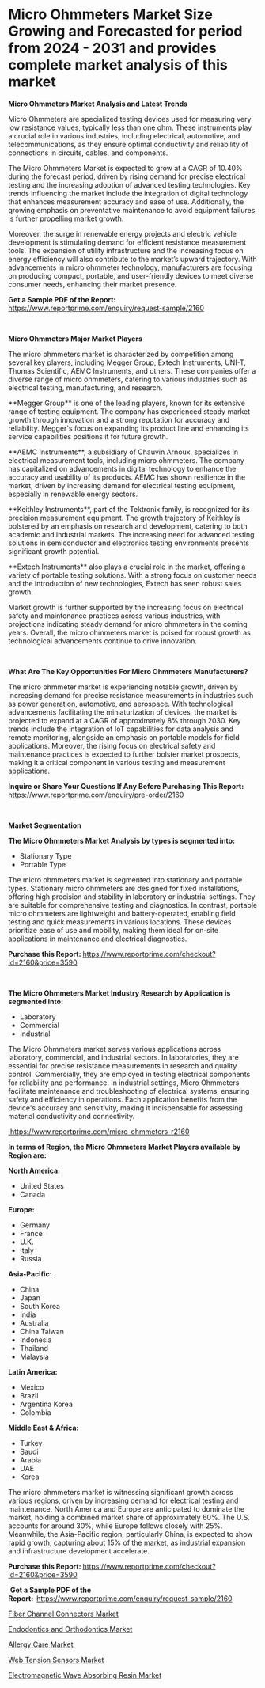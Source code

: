 <p><h1>Micro Ohmmeters Market Size Growing and Forecasted for period from 2024 - 2031 and provides complete market analysis of this market</h1></p><p><strong>Micro Ohmmeters Market Analysis and Latest Trends</strong></p>
<p><p>Micro Ohmmeters are specialized testing devices used for measuring very low resistance values, typically less than one ohm. These instruments play a crucial role in various industries, including electrical, automotive, and telecommunications, as they ensure optimal conductivity and reliability of connections in circuits, cables, and components. </p><p>The Micro Ohmmeters Market is expected to grow at a CAGR of 10.40% during the forecast period, driven by rising demand for precise electrical testing and the increasing adoption of advanced testing technologies. Key trends influencing the market include the integration of digital technology that enhances measurement accuracy and ease of use. Additionally, the growing emphasis on preventative maintenance to avoid equipment failures is further propelling market growth.</p><p>Moreover, the surge in renewable energy projects and electric vehicle development is stimulating demand for efficient resistance measurement tools. The expansion of utility infrastructure and the increasing focus on energy efficiency will also contribute to the market’s upward trajectory. With advancements in micro ohmmeter technology, manufacturers are focusing on producing compact, portable, and user-friendly devices to meet diverse consumer needs, enhancing their market presence.</p></p>
<p><strong>Get a Sample PDF of the Report:&nbsp;</strong> <a href="https://www.reportprime.com/enquiry/request-sample/2160">https://www.reportprime.com/enquiry/request-sample/2160</a></p>
<p>&nbsp;</p>
<p><strong>Micro Ohmmeters Major Market Players</strong></p>
<p><p>The micro ohmmeters market is characterized by competition among several key players, including Megger Group, Extech Instruments, UNI-T, Thomas Scientific, AEMC Instruments, and others. These companies offer a diverse range of micro ohmmeters, catering to various industries such as electrical testing, manufacturing, and research.</p><p>**Megger Group** is one of the leading players, known for its extensive range of testing equipment. The company has experienced steady market growth through innovation and a strong reputation for accuracy and reliability. Megger's focus on expanding its product line and enhancing its service capabilities positions it for future growth.</p><p>**AEMC Instruments**, a subsidiary of Chauvin Arnoux, specializes in electrical measurement tools, including micro ohmmeters. The company has capitalized on advancements in digital technology to enhance the accuracy and usability of its products. AEMC has shown resilience in the market, driven by increasing demand for electrical testing equipment, especially in renewable energy sectors.</p><p>**Keithley Instruments**, part of the Tektronix family, is recognized for its precision measurement equipment. The growth trajectory of Keithley is bolstered by an emphasis on research and development, catering to both academic and industrial markets. The increasing need for advanced testing solutions in semiconductor and electronics testing environments presents significant growth potential.</p><p>**Extech Instruments** also plays a crucial role in the market, offering a variety of portable testing solutions. With a strong focus on customer needs and the introduction of new technologies, Extech has seen robust sales growth. </p><p>Market growth is further supported by the increasing focus on electrical safety and maintenance practices across various industries, with projections indicating steady demand for micro ohmmeters in the coming years. Overall, the micro ohmmeters market is poised for robust growth as technological advancements continue to drive innovation.</p></p>
<p>&nbsp;</p>
<p><strong>What Are The Key Opportunities For Micro Ohmmeters Manufacturers?</strong></p>
<p><p>The micro ohmmeter market is experiencing notable growth, driven by increasing demand for precise resistance measurements in industries such as power generation, automotive, and aerospace. With technological advancements facilitating the miniaturization of devices, the market is projected to expand at a CAGR of approximately 8% through 2030. Key trends include the integration of IoT capabilities for data analysis and remote monitoring, alongside an emphasis on portable models for field applications. Moreover, the rising focus on electrical safety and maintenance practices is expected to further bolster market prospects, making it a critical component in various testing and measurement applications.</p></p>
<p><strong>Inquire or Share Your Questions If Any Before Purchasing This Report:</strong> <a href="https://www.reportprime.com/enquiry/pre-order/2160">https://www.reportprime.com/enquiry/pre-order/2160</a></p>
<p>&nbsp;</p>
<p><strong>Market Segmentation</strong></p>
<p><strong>The Micro Ohmmeters Market Analysis by types is segmented into:</strong></p>
<p><ul><li>Stationary Type</li><li>Portable Type</li></ul></p>
<p><p>The micro ohmmeters market is segmented into stationary and portable types. Stationary micro ohmmeters are designed for fixed installations, offering high precision and stability in laboratory or industrial settings. They are suitable for comprehensive testing and diagnostics. In contrast, portable micro ohmmeters are lightweight and battery-operated, enabling field testing and quick measurements in various locations. These devices prioritize ease of use and mobility, making them ideal for on-site applications in maintenance and electrical diagnostics.</p></p>
<p><strong>Purchase this Report:&nbsp;</strong><a href="https://www.reportprime.com/checkout?id=2160&price=3590">https://www.reportprime.com/checkout?id=2160&price=3590</a></p>
<p>&nbsp;</p>
<p><strong>The Micro Ohmmeters Market Industry Research by Application is segmented into:</strong></p>
<p><ul><li>Laboratory</li><li>Commercial</li><li>Industrial</li></ul></p>
<p><p>The Micro Ohmmeters market serves various applications across laboratory, commercial, and industrial sectors. In laboratories, they are essential for precise resistance measurements in research and quality control. Commercially, they are employed in testing electrical components for reliability and performance. In industrial settings, Micro Ohmmeters facilitate maintenance and troubleshooting of electrical systems, ensuring safety and efficiency in operations. Each application benefits from the device's accuracy and sensitivity, making it indispensable for assessing material conductivity and connectivity.</p></p>
<p><a href="https://www.reportprime.com/micro-ohmmeters-r2160">&nbsp;https://www.reportprime.com/micro-ohmmeters-r2160</a></p>
<p><strong>In terms of Region, the Micro Ohmmeters Market Players available by Region are:</strong></p>
<p>
    <p> <strong> North America: </strong>
        <ul>
            <li>United States</li>
            <li>Canada</li>
        </ul>
        </p> 
    <p> <strong> Europe: </strong>
        <ul>
            <li>Germany</li>
            <li>France</li>
            <li>U.K.</li>
            <li>Italy</li>
            <li>Russia</li>
        </ul>
        </p> 
    <p> <strong> Asia-Pacific: </strong>
        <ul>
            <li>China</li>
            <li>Japan</li>
            <li>South Korea</li>
            <li>India</li>
            <li>Australia</li>
            <li>China Taiwan</li>
            <li>Indonesia</li>
            <li>Thailand</li>
            <li>Malaysia</li>
        </ul>
        </p> 
    <p> <strong> Latin America: </strong>
        <ul>
            <li>Mexico</li>
            <li>Brazil</li>
            <li>Argentina Korea</li>
            <li>Colombia</li>
        </ul>
        </p> 
    <p> <strong> Middle East & Africa: </strong>
        <ul>
            <li>Turkey</li>
            <li>Saudi</li>
            <li>Arabia</li>
            <li>UAE</li>
            <li>Korea</li>
        </ul>
    </p>
    </p>
<p><p>The micro ohmmeters market is witnessing significant growth across various regions, driven by increasing demand for electrical testing and maintenance. North America and Europe are anticipated to dominate the market, holding a combined market share of approximately 60%. The U.S. accounts for around 30%, while Europe follows closely with 25%. Meanwhile, the Asia-Pacific region, particularly China, is expected to show rapid growth, capturing about 15% of the market, as industrial expansion and infrastructure development accelerate.</p></p>
<p><strong>Purchase this Report: </strong><a href="https://www.reportprime.com/checkout?id=2160&price=3590">https://www.reportprime.com/checkout?id=2160&price=3590</a></p>
<p>&nbsp;<strong>Get a Sample PDF of the Report:&nbsp;&nbsp;</strong><a href="https://www.reportprime.com/enquiry/request-sample/2160">https://www.reportprime.com/enquiry/request-sample/2160</a></p>
<p><strong></strong></p>
<p><p><a href="https://github.com/WashimHussain441/Market-Research-Report-List-1/blob/main/fiber-channel-connectors-market.md">Fiber Channel Connectors Market</a></p><p><a href="https://www.linkedin.com/pulse/endodontics-orthodontics-market-trends-regional-insights-forecasted-gwrhe?trackingId=ICppaxkWRFm3y6OMdEDuDw%3D%3D">Endodontics and Orthodontics Market</a></p><p><a href="https://www.linkedin.com/pulse/navigating-global-allergy-care-market-from-trends-strategy-period-z1eue?trackingId=pS15425tRzCShx52boYTaw%3D%3D">Allergy Care Market</a></p><p><a href="https://github.com/SanjidaMahmud54/Market-Research-Report-List-1/blob/main/web-tension-sensors-market.md">Web Tension Sensors Market</a></p><p><a href="https://issuu.com/reportprime-2/docs/electromagnetic-wave-absorbing-resi_d6619c49efdf7e">Electromagnetic Wave Absorbing Resin Market</a></p></p>